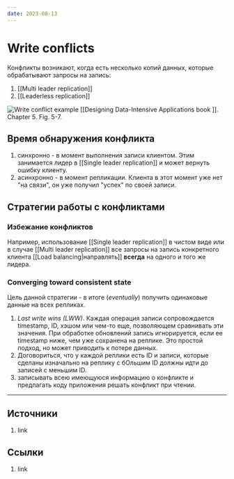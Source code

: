 ```yaml
---
date: 2023-08-13
---
```

# Write conflicts

Конфликты возникают, когда есть несколько копий данных, которые обрабатывают запросы на запись:

1. [[Multi leader replication]]
1. [[Leaderless replication]]

![Write conflict example](../../Images/Write%20conflicts.png) [[Designing Data-Intensive Applications book ]]. Chapter 5. Fig. 5-7.

## Время обнаружения конфликта

1. синхронно - в момент выполнения записи клиентом. Этим занимается лидер в [[Single leader replication]] и может вернуть ошибку клиенту.
1. асинхронно - в момент репликации. Клиента в этот момент уже нет "на связи", он уже получил "успех" по своей записи.

## Стратегии работы с конфликтами

### Избежание конфликтов

Например, использование [[Single leader replication]] в чистом виде или в случае [[Multi leader replication]] все запросы на запись конкретного клиента [[Load balancing|направлять]] **всегда** на одного и того же лидера.

### Converging toward consistent state

Цель данной стратегии - в итоге (*eventually*) получить одинаковые данные на всех репликах.

1. *Last write wins (LWW)*. Каждая операция записи сопровождается timestamp, ID, хэшом или чем-то еще, позволяющем сравнивать эти значения. При обработке обновлений запись игнорируется, если ее timestamp ниже, чем уже сохранена на реплике. Это простой подход, но может приводить к потере данных.
1. Договориться, что у каждой реплики есть ID и записи, которые сделаны изначально на реплику с бОльшим ID должны идти до записей с меньшим ID.
1. записывать всею имеющуюся информацию о конфликте и предлагать коду приложения решать конфликт при чтении.

---

## Источники

1. link

## Ссылки

1. link
